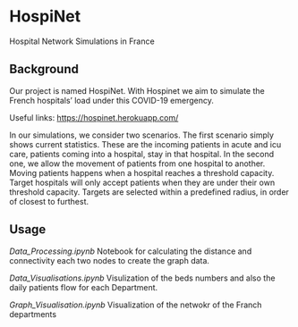 # HospiNet
Hospital Network Simulations in France

## Background
Our project is named HospiNet. With Hospinet we aim to simulate the French hospitals’ load under this COVID-19 emergency. 

Useful links: https://hospinet.herokuapp.com/

In our simulations, we consider two scenarios. The first scenario simply shows current statistics. These are the incoming patients in acute and icu care, patients coming into a hospital, stay in that hospital. In the second one, we allow the movement of patients from one hospital to another. Moving patients happens when a hospital reaches a threshold capacity. Target hospitals will only accept patients when they are under their own threshold capacity. Targets are selected within a predefined radius, in order of closest to furthest.

## Usage
_Data_Processing.ipynb_
Notebook for calculating the distance and connectivity each two nodes to create the graph data.

_Data_Visualisations.ipynb_
Visulization of the beds numbers and also the daily patients flow for each Department.

_Graph_Visualisation.ipynb_
Visualization of the netwokr of the Franch departments


